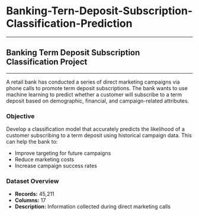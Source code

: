# Banking-Tern-Deposit-Subscription-Classification-Prediction
---
## Banking Term Deposit Subscription Classification Project
---

A retail bank has conducted a series of direct marketing campaigns via phone calls to promote term deposit subscriptions. The bank wants to use machine learning to predict whether a customer will subscribe to a term deposit based on demographic, financial, and campaign-related attributes.

### Objective

Develop a classification model that accurately predicts the likelihood of a customer subscribing to a term deposit using historical campaign data. This can help the bank to:
- Improve targeting for future campaigns
- Reduce marketing costs
- Increase campaign success rates

### Dataset Overview

- **Records:** 45,211
- **Columns:** 17
- **Description:** Information collected during direct marketing calls
